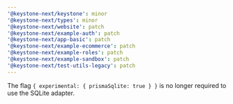 ```yaml
---
'@keystone-next/keystone': minor
'@keystone-next/types': minor
'@keystone-next/website': patch
'@keystone-next/example-auth': patch
'@keystone-next/app-basic': patch
'@keystone-next/example-ecommerce': patch
'@keystone-next/example-roles': patch
'@keystone-next/example-sandbox': patch
'@keystone-next/test-utils-legacy': patch
---
```


The flag `{ experimental: { prismaSqlite: true } }` is no longer required to use the SQLite adapter.
